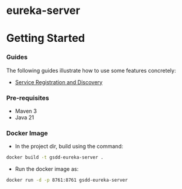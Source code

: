 # eureka-server

# Getting Started

### Guides
The following guides illustrate how to use some features concretely:

* [Service Registration and Discovery](https://spring.io/guides/gs/service-registration-and-discovery/)

### Pre-requisites

* Maven 3
* Java 21

### Docker Image

- In the project dir, build using the command:

```bash
docker build -t gsdd-eureka-server .
```

- Run the docker image as:

```bash
docker run -d -p 8761:8761 gsdd-eureka-server
```
